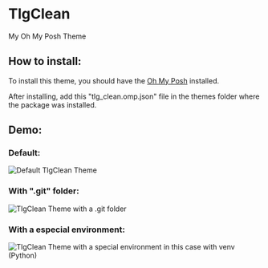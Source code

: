 # TlgClean
My Oh My Posh Theme

## How to install:
To install this theme, you should have the [Oh My Posh](https://ohmyposh.dev/) installed.

After installing, add this "tlg_clean.omp.json" file in the themes folder where the package was installed.

## Demo:
### Default:

![Default TlgClean Theme]("/imgs/default.png" "Default")

### With ".git" folder:

![TlgClean Theme with a .git folder]("/imgs/git.png" "With Git")

### With a especial environment:

![TlgClean Theme with a special environment in this case with venv (Python)]("/imgs/venv.png" "Especial Environment (venv -> Python)")
